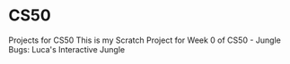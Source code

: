 # CS50
Projects for CS50
This is my Scratch Project for Week 0 of CS50 - Jungle Bugs: Luca's Interactive Jungle
